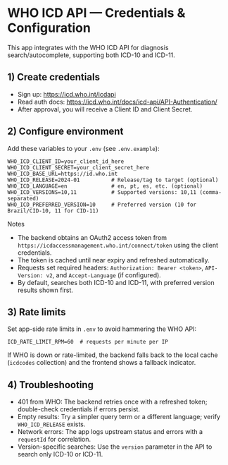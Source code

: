# WHO ICD API — Credentials & Configuration

This app integrates with the WHO ICD API for diagnosis search/autocomplete, supporting both ICD-10 and ICD-11.

## 1) Create credentials

- Sign up: https://icd.who.int/icdapi
- Read auth docs: https://icd.who.int/docs/icd-api/API-Authentication/
- After approval, you will receive a Client ID and Client Secret.

## 2) Configure environment

Add these variables to your `.env` (see `.env.example`):

```
WHO_ICD_CLIENT_ID=your_client_id_here
WHO_ICD_CLIENT_SECRET=your_client_secret_here
WHO_ICD_BASE_URL=https://id.who.int
WHO_ICD_RELEASE=2024-01          # Release/tag to target (optional)
WHO_ICD_LANGUAGE=en              # en, pt, es, etc. (optional)
WHO_ICD_VERSIONS=10,11           # Supported versions: 10,11 (comma-separated)
WHO_ICD_PREFERRED_VERSION=10     # Preferred version (10 for Brazil/CID-10, 11 for CID-11)
```

Notes
- The backend obtains an OAuth2 access token from `https://icdaccessmanagement.who.int/connect/token` using the client credentials.
- The token is cached until near expiry and refreshed automatically.
- Requests set required headers: `Authorization: Bearer <token>`, `API-Version: v2`, and `Accept-Language` (if configured).
- By default, searches both ICD-10 and ICD-11, with preferred version results shown first.

## 3) Rate limits

Set app-side rate limits in `.env` to avoid hammering the WHO API:

```
ICD_RATE_LIMIT_RPM=60  # requests per minute per IP
```

If WHO is down or rate-limited, the backend falls back to the local cache (`icdcodes` collection) and the frontend shows a fallback indicator.

## 4) Troubleshooting

- 401 from WHO: The backend retries once with a refreshed token; double-check credentials if errors persist.
- Empty results: Try a simpler query term or a different language; verify `WHO_ICD_RELEASE` exists.
- Network errors: The app logs upstream status and errors with a `requestId` for correlation.
- Version-specific searches: Use the `version` parameter in the API to search only ICD-10 or ICD-11.

